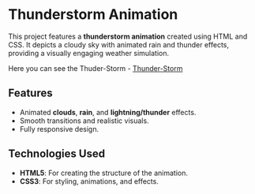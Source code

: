 # Thunderstorm Animation

This project features a **thunderstorm animation** created using HTML and CSS. It depicts a cloudy sky with animated rain and thunder effects, providing a visually engaging weather simulation.

Here you can see the Thuder-Storm - <a href="https://thunder-storm-by-anubhaba.netlify.app/"> Thunder-Storm </a>

## Features

- Animated **clouds**, **rain**, and **lightning/thunder** effects.
- Smooth transitions and realistic visuals.
- Fully responsive design.

## Technologies Used

- **HTML5**: For creating the structure of the animation.
- **CSS3**: For styling, animations, and effects.
